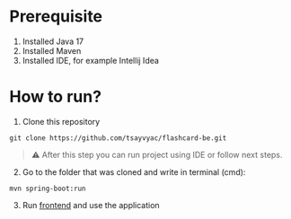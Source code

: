 # Prerequisite
1. Installed Java 17
2. Installed Maven
3. Installed IDE, for example Intellij Idea

# How to run?
1. Clone this repository
```
git clone https://github.com/tsayvyac/flashcard-be.git
```
> :warning: After this step you can run project using IDE or follow next steps.
2. Go to the folder that was cloned and write in terminal (cmd):
```
mvn spring-boot:run
```
3. Run [frontend](https://github.com/tsayvyac/flashcard-fe-vite) and use the application
